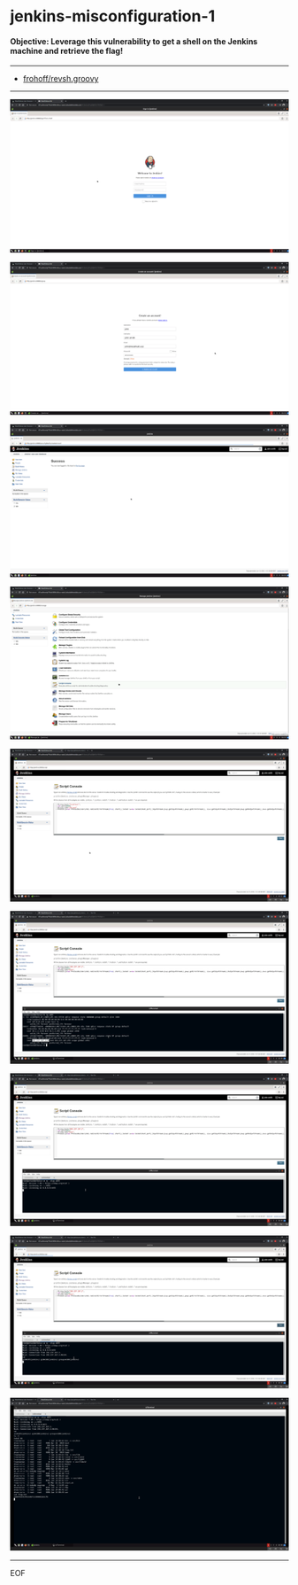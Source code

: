# jenkins-misconfiguration-1

#### Objective: Leverage this vulnerability to get a shell on the Jenkins machine and retrieve the flag!

----

- [frohoff/revsh.groovy](https://gist.github.com/frohoff/fed1ffaab9b9beeb1c76)

----

![](images/1.png)

![](images/2.png)

![](images/3.png)

![](images/4.png)

![](images/5.png)

![](images/6.png)

![](images/7.png)

![](images/8.png)

![](images/9.png)

----

EOF